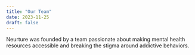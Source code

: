 ```yaml
---
title: "Our Team"
date: 2023-11-25
draft: false
---
```


Neurture was founded by a team passionate about making mental health resources accessible and breaking the stigma around addictive behaviors.
